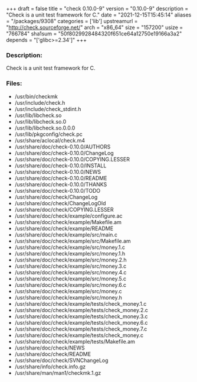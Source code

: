 +++
draft = false
title = "check 0.10.0-9"
version = "0.10.0-9"
description = "Check is a unit test framework for C."
date = "2021-12-15T15:45:14"
aliases = "/packages/9308"
categories = ['lib']
upstreamurl = "http://check.sourceforge.net/"
arch = "x86_64"
size = "157200"
usize = "766784"
sha1sum = "50f8029928484320f651ce64a12750e19166a3a2"
depends = "['glibc>=2.34']"
+++
### Description: 
Check is a unit test framework for C.

### Files: 
* /usr/bin/checkmk
* /usr/include/check.h
* /usr/include/check_stdint.h
* /usr/lib/libcheck.so
* /usr/lib/libcheck.so.0
* /usr/lib/libcheck.so.0.0.0
* /usr/lib/pkgconfig/check.pc
* /usr/share/aclocal/check.m4
* /usr/share/doc/check-0.10.0/AUTHORS
* /usr/share/doc/check-0.10.0/ChangeLog
* /usr/share/doc/check-0.10.0/COPYING.LESSER
* /usr/share/doc/check-0.10.0/INSTALL
* /usr/share/doc/check-0.10.0/NEWS
* /usr/share/doc/check-0.10.0/README
* /usr/share/doc/check-0.10.0/THANKS
* /usr/share/doc/check-0.10.0/TODO
* /usr/share/doc/check/ChangeLog
* /usr/share/doc/check/ChangeLogOld
* /usr/share/doc/check/COPYING.LESSER
* /usr/share/doc/check/example/configure.ac
* /usr/share/doc/check/example/Makefile.am
* /usr/share/doc/check/example/README
* /usr/share/doc/check/example/src/main.c
* /usr/share/doc/check/example/src/Makefile.am
* /usr/share/doc/check/example/src/money.1.c
* /usr/share/doc/check/example/src/money.1.h
* /usr/share/doc/check/example/src/money.2.h
* /usr/share/doc/check/example/src/money.3.c
* /usr/share/doc/check/example/src/money.4.c
* /usr/share/doc/check/example/src/money.5.c
* /usr/share/doc/check/example/src/money.6.c
* /usr/share/doc/check/example/src/money.c
* /usr/share/doc/check/example/src/money.h
* /usr/share/doc/check/example/tests/check_money.1.c
* /usr/share/doc/check/example/tests/check_money.2.c
* /usr/share/doc/check/example/tests/check_money.3.c
* /usr/share/doc/check/example/tests/check_money.6.c
* /usr/share/doc/check/example/tests/check_money.7.c
* /usr/share/doc/check/example/tests/check_money.c
* /usr/share/doc/check/example/tests/Makefile.am
* /usr/share/doc/check/NEWS
* /usr/share/doc/check/README
* /usr/share/doc/check/SVNChangeLog
* /usr/share/info/check.info.gz
* /usr/share/man/man1/checkmk.1.gz
